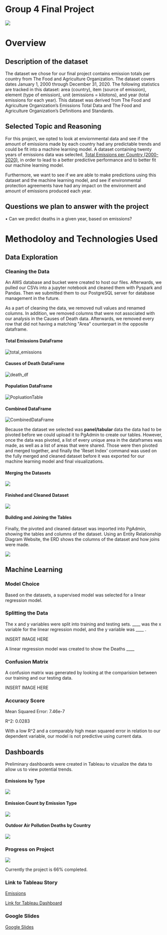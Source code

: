 # Group 4 Final Project

![](img/emissions.jpg)
# Overview 

## Description of the dataset

The dataset we chose for our final project contains emission totals per country from The Food and Agriculture Organization. The dataset covers dates January 1, 2000 through December 31, 2020.  The following statistics are tracked in this dataset: area (country), item (source of emission), element (type of emission), unit (emissions = kilotons), and year (total emissions for each year). This dataset was derived from The Food and Agriculture Organization’s Emissions Total Data and The Food and Agriculture Organization’s Definitions and Standards. 

## Selected Topic and Reasoning

For this project, we opted to look at enviornmental data and see if the amount of emissions made by each country had any predictable trends and could be fit into a machine learning model. A dataset containing twenty years of emissions data was selected, [Total Emissions per Country (2000-2020)](https://www.kaggle.com/datasets/justin2028/total-emissions-per-country-2000-2020 "Kaggle Dataset"), in order to lead to a better predictive performance and to better fit our machine learning model. 

Furthermore, we want to see if we are able to make predictions using this dataset and the machine learning model, and see if environmental protection agreements have had any impact on the environment and amount of emissions produced each year. 

## Questions we plan to answer with the project
•	Can we predict deaths in a given year, based on emissions?  

# Methodoloy and Technologies Used


## Data Exploration

### Cleaning the Data

An AWS database and bucket were created to host our files. Afterwards, we pulled our CSVs into a jupyter notebook and cleaned them with Pyspark and Pandas. Then we submitted them to our PostgreSQL server for database management in the future. 

As a part of cleaning the data, we removed null values and renamed columns. In addition, we removed columns that were not associated with our analysis in the Causes of Death data. Afterwards, we removed every row that did not having a matching "Area" counterpart in the opposite dataframe. 

#### Total Emissions DataFrame
![total_emissions](img/total_emissions.png)

#### Causes of Death DataFrame
![death_df](img/death_df.png)

#### Population DataFrame
![PopluationTable](https://user-images.githubusercontent.com/114450503/228995060-981dd4bb-e200-457d-b96e-1b783a27d9d6.png)

#### Combined DataFrame
![CombinedDataFrame](https://user-images.githubusercontent.com/114450503/228995337-e5837967-91ec-4245-8445-72cade180274.png)

Because the dataset we selected was <b> panel/tabular </b> data the data had to be pivoted before we could upload it to PgAdmin to create our tables. However, once the data was pivoted, a list of every unique area in the dataframes was made, as well as a list of areas that were shared. Those were then pivoted and merged together, and finally the 'Reset Index' command was used on the fully merged and cleaned dataset before it was exported for our machine learning model and final visualizations.

#### Merging the Datasets
![](img/merging_df.png)

#### Finished and Cleaned Dataset
![](img/cleaning_df.png)

#### Building and Joining the Tables
Finally, the pivoted and cleaned dataset was imported into PgAdmin, showing the tables and columns of the dataset. Using an Entity Relationship Diagram Website, the ERD shows the columns of the dataset and how joins were made. 

![](img/erd.png)

## Machine Learning

### Model Choice

Based on the datasets, a supervised model was selected for a linear regression model. 

### Splitting the Data

The x and y variables were split into training and testing sets. ____ was the x variable for the linear regression model, and the y variable was ____ . 

INSERT IMAGE HERE

A linear regression model was created to show the Deaths ____

### Confusion Matrix 

A confusion matrix was generated by looking at the comparision between our training and our testing data. 

INSERT IMAGE HERE
### Accuracy Score
Mean Squared Error: 7.46e-7

R^2: 0.0283

With a low R^2 and a comparably high mean squared error in relation to our dependent variable, our model is not predictive using current data. 

## Dashboards

Preliminary dashboards were created in Tableau to vizualize the data to allow us to view potential trends. 

#### Emissions by Type
![](img/emissions_by_type.png)

#### Emission Count by Emission Type
![](img/emissioncount.-byemissiontypepng.png)

#### Outdoor Air Pollution Deaths by Country
![](img/OutdoorAirPollutionDeathbyCountry.png)


### Progress on Project

![](https://github.com/KalebGordon/group-4-final-project/blob/segment-01-submission/img/progress_bar.gif)


Currently the project is 66% completed. 
    
### Link to Tableau Story

[Emissions](https://public.tableau.com/views/Emissions_16792565110550/Story1?:language=en-US&publish=yes&:display_count=n&:origin=viz_share_link "Tableau Story")

[Link for Tableau Dashboard](https://public.tableau.com/app/profile/elizabeth.cadorette/viz/Group_4_FinalProject/Sheet1?publish=yes "Tableau Story")

### Google Slides

[Google Slides](https://docs.google.com/presentation/d/17nsmgnkjf4xi-R-cXexJHX-mQI7eQgDptAdhs7Cl7a0/edit?usp=sharing "Presentation")



